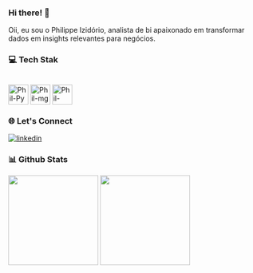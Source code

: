 ### Hi there! 👋

Oii, eu sou o Philippe Izidório, analista de bi apaixonado em transformar dados em insights relevantes para negócios.

### 💻 Tech Stak

<div style="display: inline_block"><br>
<img align="center" alt="Phil-Py" height-"38" width="40" src="https://cdn.jsdelivr.net/gh/devicons/devicon@latest/icons/python/python-original.svg">
<img align="center" alt="Phil-mg" height-"38" width="40" src="https://cdn.jsdelivr.net/gh/devicons/devicon@latest/icons/mongodb/mongodb-original.svg">          
<img align="center" alt="Phil-SQL" height-"38" width="40" src="https://cdn.jsdelivr.net/gh/devicons/devicon@latest/icons/microsoftsqlserver/microsoftsqlserver-original.svg">
</div>         

### 🌐 Let's Connect 
[![linkedin](https://img.shields.io/badge/linkedin-0A66C2?style=for-the-badge&logo=linkedin&logoColor=white)](https://www.linkedin.com/philippeizidorio)



### 📊 Github Stats

<div>
  <img height="180cm" src="https://github-readme-stats.vercel.app/api?username=philippeizidorio&show_icons=true&theme=holi"/>
  <img height="180cm" src="https://github-readme-stats.vercel.app/api/top-langs/?username=philippeizidorio&layout=compact&theme=holi"/>
</div>
